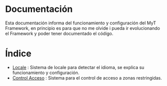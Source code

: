 Documentación
=============

Esta documentación informa del funcionamiento y configuración del MyT Framework, en principio es para que no me olvide i pueda ir evolucionando el Framework y poder tener documentado el código.

# Índice

- [Locale][1] : Sistema de locale para detectar el idioma, se explica su funcionamiento y configuración.
- [Control Acceso][2] : Sistema para el control de acceso a zonas restringidas.

[1]: Sistema_Locale.md
[2]: Sistema_seguridad.md
